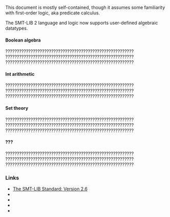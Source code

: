 This document is mostly self-contained, though it assumes some familiarity with first-order logic, aka predicate calculus.

The SMT-LIB 2 language and logic now supports user-defined algebraic datatypes.

#### Boolean algebra
????????????????????????????????????????????????????????
????????????????????????????????????????????????????????
????????????????????????????????????????????????????????

#### Int arithmetic
????????????????????????????????????????????????????????
????????????????????????????????????????????????????????
????????????????????????????????????????????????????????

#### Set theory
????????????????????????????????????????????????????????
????????????????????????????????????????????????????????
????????????????????????????????????????????????????????

#### ???
????????????????????????????????????????????????????????
????????????????????????????????????????????????????????
????????????????????????????????????????????????????????

### Links
- [The SMT-LIB Standard: Version 2.6](http://smtlib.cs.uiowa.edu/papers/smt-lib-reference-v2.6-r2017-07-18.pdf)
- []()
- []()
- []()
- []()
